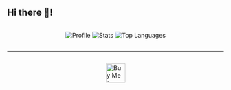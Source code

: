 <h2>Hi there 👋!</h2>

<div style="display: flex; align-items: center; justify-content: center;">
  
  ![Profile](http://github-profile-summary-cards.vercel.app/api/cards/profile-details?username=jacobnicked2nd&theme=github_dark)
  ![Stats](http://github-profile-summary-cards.vercel.app/api/cards/stats?username=jacobnicked2nd&theme=github_dark)
  ![Top Languages](http://github-profile-summary-cards.vercel.app/api/cards/repos-per-language?username=jacobnicked2nd&theme=github_dark)
  
</div>

---

<div style="display: flex; align-items: center; justify-content: center;">

  <a href='https://ko-fi.com/W7W5189O6M' target='_blank'><img height='45' style='border:0px;height:45px;' src='https://storage.ko-fi.com/cdn/kofi3.png?v=6' border='0' alt='Buy Me a Coffee at ko-fi.com' /></a>
  
</div>
